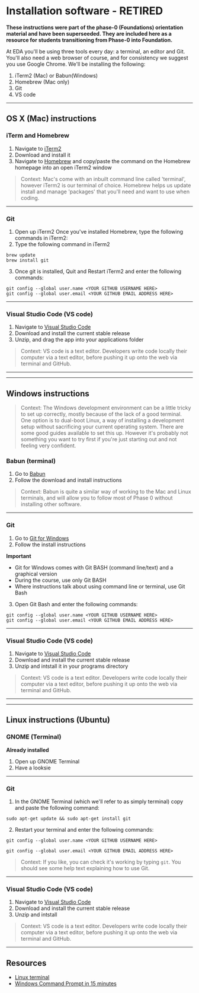 # Installation software - RETIRED

__These instructions were part of the phase-0 (Foundations) orientation material and have been superseeded. They are included here as a resource for students transitioning from Phase-0 into Foundation.__

At EDA you'll be using three tools every day: a terminal, an editor and Git. You'll also need a web browser of course, and for consistency we suggest you use Google Chrome. We'll be installing the following:

1. iTerm2 (Mac) or Babun(Windows)
2. Homebrew (Mac only)
3. Git
4. VS code

---
## OS X (Mac) instructions

### iTerm and Homebrew

1. Navigate to [iTerm2](https://www.iterm2.com/)
2. Download and install it
3. Navigate to [Homebrew](https://brew.sh) and copy/paste the command on the Homebrew homepage into an open iTerm2 window

> Context: Mac's come with an inbuilt command line called 'terminal', however iTerm2 is our terminal of choice. Homebrew helps us update install and manage 'packages' that you'll need and want to use when coding.

---
### Git

1. Open up iTerm2 Once you've installed Homebrew, type the following commands in iTerm2:
2. Type the following command in iTerm2

```
brew update
brew install git
```

3. Once git is installed, Quit and Restart iTerm2 and enter the following commands:
  ```
  git config --global user.name <YOUR GITHUB USERNAME HERE>
  git config --global user.email <YOUR GITHUB EMAIL ADDRESS HERE>

  ```


---
### Visual Studio Code (VS code)

1. Navigate to [Visual Studio Code](https://code.visualstudio.com/)
2. Download and install the current stable release
3. Unzip, and drag the app into your applications folder

> Context: VS code is a text editor. Developers write code locally their computer via a text editor, before pushing it up onto the web via terminal and GitHub.

---
---

## Windows instructions

> Context: The Windows development environment can be a little tricky to set up correctly, mostly because of the lack of a good terminal. One option is to dual-boot Linux, a way of installing a development setup without sacrificing your current operating system. There are some good guides available to set this up. However it's probably not something you want to try first if you're just starting out and not feeling very confident.

### Babun (terminal)

1. Go to [Babun](https://babun.GitHub.io)
2. Follow the download and install instructions

> Context: Babun is quite a similar way of working to the Mac and Linux terminals, and will allow you to follow most of Phase 0 without installing other software.

---
### Git

1. Go to [Git for Windows](https://git-for-windows.GitHub.io/)
2. Follow the install instructions

**Important**
- Git for Windows comes with Git BASH (command line/text) and a graphical version
- During the course, use only Git BASH
- Where instructions talk about using command line or terminal, use Git Bash

3. Open Git Bash and enter the following commands:
  ```
  git config --global user.name <YOUR GITHUB USERNAME HERE>
  git config --global user.email <YOUR GITHUB EMAIL ADDRESS HERE>

  ```


---
### Visual Studio Code (VS code)

1. Navigate to [Visual Studio Code](https://code.visualstudio.com/)
2. Download and install the current stable release
3. Unzip and intstall it in your programs directory

> Context: VS code is a text editor. Developers write code locally their computer via a text editor, before pushing it up onto the web via terminal and GitHub.

---
---

## Linux instructions (Ubuntu)

### GNOME (Terminal)
**Already installed**

1. Open up GNOME Terminal
2. Have a looksie

---
### Git

1. In the GNOME Terminal (which we'll refer to as simply terminal) copy and paste the following command:

```
sudo apt-get update && sudo apt-get install git
```


2. Restart your terminal and enter the following commands:
  ```
  git config --global user.name <YOUR GITHUB USERNAME HERE>

  git config --global user.email <YOUR GITHUB EMAIL ADDRESS HERE>
  ```


>Context: If you like, you can check it's working by typing `git`. You should see some help text explaining how to use Git.

---
### Visual Studio Code (VS code)

1. Navigate to [Visual Studio Code](https://code.visualstudio.com/)
2. Download and install the current stable release
3. Unzip and intstall

> Context: VS code is a text editor. Developers write code locally their computer via a text editor, before pushing it up onto the web via terminal and GitHub.

---
## Resources

- [Linux terminal](http://ryanstutorials.net/linuxtutorial/commandline.php)
- [Windows Command Prompt in 15 minutes](http://www.cs.princeton.edu/courses/archive/spr05/cos126/cmd-prompt.html)
